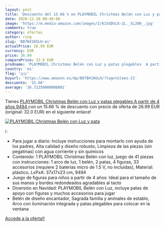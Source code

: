 ```yaml
---
layout: post
title: 'Descuento del 15.66 % en PLAYMOBIL Christmas Belén con Luz y pata'
date: 2020-12-20 00:49:08
image: 'https://m.media-amazon.com/images/I/615dDUL6-2L._SL200_.jpg'
comments: true
category: ofertas
author: ring
slug: 'B07B41KGLH-es'
actualPrice: 26.99 EUR
currency: EUR
price: 26.99
comparePrice: 32.0 EUR
prodname: 'PLAYMOBIL Christmas Belén con Luz y patas plegables  A partir de 4 años  9494 '
country: 'es'
flag: '🇪🇸'
buyurl: 'https://www.amazon.es/dp/B07B41KGLH/?tag=tolees-21'
descuento: '15.66'
average: '26.72250000000001'
---
```


Tienes [PLAYMOBIL Christmas Belén con Luz y patas plegables  A partir de 4 años  9494 ](https://www.amazon.es/dp/B07B41KGLH/?tag=tolees-21) con un 15.66 % de descuento con precio de oferta de 26.99 EUR (original: 32.0 EUR) en el siguiente enlace!

[![PLAYMOBIL Christmas Belén con Luz y pata](https://m.media-amazon.com/images/I/615dDUL6-2L._SL200_.jpg)](https://www.amazon.es/dp/B07B41KGLH/?tag=tolees-21)

ℹ️:

- Para jugar a diario: Incluye instrucciones para montarlo con ayuda de los padres, Alta calidad y diseño robusto, Limpieza de las piezas (sin pegatinas) con agua corriente y sin químicos
- Contenido: 1 PLAYMOBIL Christmas Belén con luz, juego de 41 piezas con instrucciones: 1 arco de luz, 1 belén, 2 patas, 4 figuras, 33 accesorios (requiere 2 baterías micro de 1.5 V, no incluidas), Material: plástico, LxPxA: 37x17x23 cm, 9494
- Juego de figuras para niños a partir de 4 años: Ideal para el tamaño de sus manos y bordes redondeados agradables al tacto
- Diversión en Navidad: PLAYMOBIL Belén con Luz, incluye patas de apoyo con figuras y muchos accesorios para jugar
- Belén de diseño encantador, Sagrada familia y animales de establo, Arco con iluminación integrada y patas plegables para colocar en la ventana

[Accede a la oferta!!](https://www.amazon.es/dp/B07B41KGLH/?tag=tolees-21)
